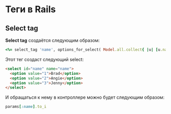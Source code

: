 # Теги в Rails
## Select tag
**Select tag** создаётся следующим образом:
```ruby
<%= select_tag 'name', options_for_select( Model.all.collect{ |u| [u.name, u.id] } ) %>
```
Этот тег создаст следующий select:
```html
<select id="name" name="name">
  <option value="1">Brad</option>
  <option value="2">Angie</option>
  <option value="3">Jenny</option>
</select>
```
И обращаться к нему в контроллере можно будет следующим образом:
```ruby
params[:name].to_i
```
